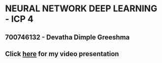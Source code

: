 # NEURAL NETWORK DEEP LEARNING - ICP 4
## 700746132 - Devatha Dimple Greeshma 


## Click [here](https://drive.google.com/file/d/1VINLf_Q_TD0LWfIBjkVC0wjj6-mJubzS/view?usp=sharing) for my video presentation
